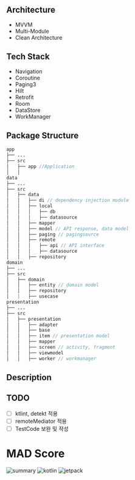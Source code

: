 ## Architecture

- MVVM
- Multi-Module
- Clean Architecture

## Tech Stack

- Navigation
- Coroutine
- Paging3
- Hilt
- Retrofit
- Room
- DataStore
- WorkManager

## Package Structure 

```java
app
├── ...
├── src
│   ├── app //Application            
│   │                  
data
├── ...
├── src
│   ├── data
│   │   ├── di // dependency injection module
│   │   ├── local         
│   │   │   ├── db        
│   │   │   ├── datasource    
│   │   ├── mapper
│   │   ├── model // API response, data model 
│   │   ├── paging // pagingsource
│   │   ├── remote
│   │   │   ├── api // API interface        
│   │   │   ├── datasource
│   │   ├── repository
domain                                       
├── ...                                     
├── src               
│   ├── domain                              
│   │   ├── entity // domain model 
│   │   ├── repository
│   |   ├── usecase 
presentation                                    
├── ...                                 
├── src                                         
│   ├── presentation                                  
│   │   ├── adapter          
│   │   ├── base 
│   │   ├── item // presentation model                
│   │   ├── mapper
│   │   ├── screen // activity, fragment
│   │   ├── viewmodel
│   │   ├── worker // workmanager 
```
## Description

## TODO 
- [ ] ktlint, detekt 적용 
- [ ] remoteMediator 적용 
- [ ] TestCode 보완 및 작성

# MAD Score

![summary](https://user-images.githubusercontent.com/51016231/178445295-a6979959-65ba-4dae-847d-503cd963b897.png)
![kotlin](https://user-images.githubusercontent.com/51016231/178445407-ddcbc9f5-0f32-4d11-b1ea-12bf6855e981.png)
![jetpack](https://user-images.githubusercontent.com/51016231/178445424-77062177-18f9-498c-b3b2-4edfd14e6b35.png)

